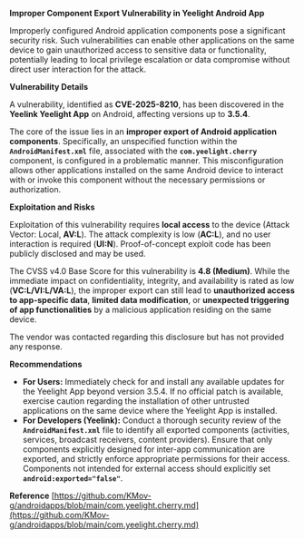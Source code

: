 **Improper Component Export Vulnerability in Yeelight Android App**

Improperly configured Android application components pose a significant security risk. Such vulnerabilities can enable other applications on the same device to gain unauthorized access to sensitive data or functionality, potentially leading to local privilege escalation or data compromise without direct user interaction for the attack.

**Vulnerability Details**

A vulnerability, identified as **CVE-2025-8210**, has been discovered in the **Yeelink Yeelight App** on Android, affecting versions up to **3.5.4**.

The core of the issue lies in an **improper export of Android application components**. Specifically, an unspecified function within the **`AndroidManifest.xml`** file, associated with the **`com.yeelight.cherry`** component, is configured in a problematic manner. This misconfiguration allows other applications installed on the same Android device to interact with or invoke this component without the necessary permissions or authorization.

**Exploitation and Risks**

Exploitation of this vulnerability requires **local access** to the device (Attack Vector: Local, **AV:L**). The attack complexity is low (**AC:L**), and no user interaction is required (**UI:N**). Proof-of-concept exploit code has been publicly disclosed and may be used.

The CVSS v4.0 Base Score for this vulnerability is **4.8 (Medium)**. While the immediate impact on confidentiality, integrity, and availability is rated as low (**VC:L/VI:L/VA:L**), the improper export can still lead to **unauthorized access to app-specific data**, **limited data modification**, or **unexpected triggering of app functionalities** by a malicious application residing on the same device.

The vendor was contacted regarding this disclosure but has not provided any response.

**Recommendations**

*   **For Users:** Immediately check for and install any available updates for the Yeelight App beyond version 3.5.4. If no official patch is available, exercise caution regarding the installation of other untrusted applications on the same device where the Yeelight App is installed.
*   **For Developers (Yeelink):** Conduct a thorough security review of the **`AndroidManifest.xml`** file to identify all exported components (activities, services, broadcast receivers, content providers). Ensure that only components explicitly designed for inter-app communication are exported, and strictly enforce appropriate permissions for their access. Components not intended for external access should explicitly set **`android:exported="false"`**.

**Reference**
[https://github.com/KMov-g/androidapps/blob/main/com.yeelight.cherry.md](https://github.com/KMov-g/androidapps/blob/main/com.yeelight.cherry.md)
